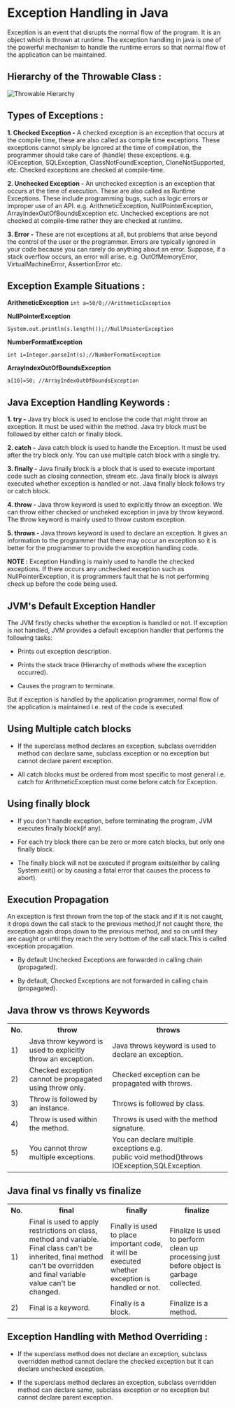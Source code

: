 # Exception Handling in Java

Exception is an event that disrupts the normal flow of the program. It is an object which is thrown at runtime. The exception handling in java is one of the powerful mechanism to handle the runtime errors so that normal flow of the application can be maintained.

## Hierarchy of the Throwable Class :

![Throwable Hierarchy](https://user-images.githubusercontent.com/2780145/34899994-64c3ea52-f822-11e7-866e-71d232a40546.png)

## Types of Exceptions :

**1. Checked Exception -** A checked exception is an exception that occurs at the compile time, these are also called as compile time exceptions. These exceptions cannot simply be ignored at the time of compilation, the programmer should take care of (handle) these exceptions. e.g. IOException, SQLException, ClassNotFoundException, CloneNotSupported, etc. Checked exceptions are checked at compile-time.

**2. Unchecked Exception -** An unchecked exception is an exception that occurs at the time of execution. These are also called as Runtime Exceptions. These include programming bugs, such as logic errors or improper use of an API. e.g. ArithmeticException, NullPointerException, ArrayIndexOutOfBoundsException etc. Unchecked exceptions are not checked at compile-time rather they are checked at runtime.

**3. Error -** These are not exceptions at all, but problems that arise beyond the control of the user or the programmer. Errors are typically ignored in your code because you can rarely do anything about an error. Suppose, if a stack overflow occurs, an error will arise. e.g. OutOfMemoryError, VirtualMachineError, AssertionError etc.

## Exception Example Situations :

**ArithmeticException**
```int a=50/0;//ArithmeticException```

**NullPointerException**
```String s=null;  
System.out.println(s.length());//NullPointerException
```

**NumberFormatException**
```String s="abc";  
int i=Integer.parseInt(s);//NumberFormatException  
```

**ArrayIndexOutOfBoundsException**
```int a[]=new int[5];  
a[10]=50; //ArrayIndexOutOfBoundsException  
```

## Java Exception Handling Keywords :

**1. try -** Java try block is used to enclose the code that might throw an exception. It must be used within the method. Java try block must be followed by either catch or finally block.

**2. catch -** Java catch block is used to handle the Exception. It must be used after the try block only. You can use multiple catch block with a single try.

**3. finally -** Java finally block is a block that is used to execute important code such as closing connection, stream etc. Java finally block is always executed whether exception is handled or not. Java finally block follows try or catch block.

**4. throw -** Java throw keyword is used to explicitly throw an exception. We can throw either checked or uncheked exception in java by throw keyword. The throw keyword is mainly used to throw custom exception.

**5. throws -** Java throws keyword is used to declare an exception. It gives an information to the programmer that there may occur an exception so it is better for the programmer to provide the exception handling code.

**NOTE :** Exception Handling is mainly used to handle the checked exceptions. If there occurs any unchecked exception such as NullPointerException, it is programmers fault that he is not performing check up before the code being used.

## JVM's Default Exception Handler

The JVM firstly checks whether the exception is handled or not. If exception is not handled, JVM provides a default exception handler that performs the following tasks:

- Prints out exception description.

- Prints the stack trace (Hierarchy of methods where the exception occurred).

- Causes the program to terminate.

But if exception is handled by the application programmer, normal flow of the application is maintained i.e. rest of the code is executed.

## Using Multiple catch blocks

- If the superclass method declares an exception, subclass overridden method can declare same, subclass exception or no exception but cannot declare parent exception.

- All catch blocks must be ordered from most specific to most general i.e. catch for ArithmeticException must come before catch for Exception.

## Using finally block

- If you don't handle exception, before terminating the program, JVM executes finally block(if any).

- For each try block there can be zero or more catch blocks, but only one finally block.

- The finally block will not be executed if program exits(either by calling System.exit() or by causing a fatal error that causes the process to abort).

## Execution Propagation

An exception is first thrown from the top of the stack and if it is not caught, it drops down the call stack to the previous method,If not caught there, the exception again drops down to the previous method, and so on until they are caught or until they reach the very bottom of the call stack.This is called exception propagation.

- By default Unchecked Exceptions are forwarded in calling chain (propagated).

- By default, Checked Exceptions are not forwarded in calling chain (propagated).

## Java throw vs throws Keywords

<table class="alt">
<tbody><tr><th>No.</th><th>throw</th><th>throws</th></tr>
<tr><td>1)</td><td>Java throw keyword is used to explicitly throw an exception.</td><td>Java throws keyword is used to declare an exception.</td></tr>
<tr><td>2)</td><td>Checked exception cannot be propagated using throw only.</td><td>Checked exception can be propagated with throws.</td></tr>
<tr><td>3)</td><td>Throw is followed by an instance.</td><td>Throws is followed by class.</td></tr>
<tr><td>4)</td><td>Throw is used within the method.</td><td>Throws is used with the method signature.</td></tr>
<tr><td>5)</td><td>You cannot throw multiple exceptions.</td><td>You can declare multiple exceptions e.g.<br> public void method()throws IOException,SQLException.</td></tr>
</tbody></table>

## Java final vs finally vs finalize

<table class="alt">
<tbody><tr><th>No.</th><th>final</th><th>finally</th><th>finalize</th></tr>
<tr><td>1)</td><td>Final is used to apply restrictions on class, method and variable. Final class can't be inherited, final method can't be overridden and final variable value can't be changed.</td><td>Finally is used to place important code, it will be executed whether exception is handled or not.</td><td>Finalize is used to perform clean up processing just before object is garbage collected. </td></tr>
<tr><td>2)</td><td>Final is a keyword.</td><td>Finally is a block.</td><td>Finalize is a method.</td></tr>
</tbody></table>

## Exception Handling with Method Overriding :

- If the superclass method does not declare an exception, subclass overridden method cannot declare the checked exception but it can declare unchecked exception.

- If the superclass method declares an exception, subclass overridden method can declare same, subclass exception or no exception but cannot declare parent exception.
